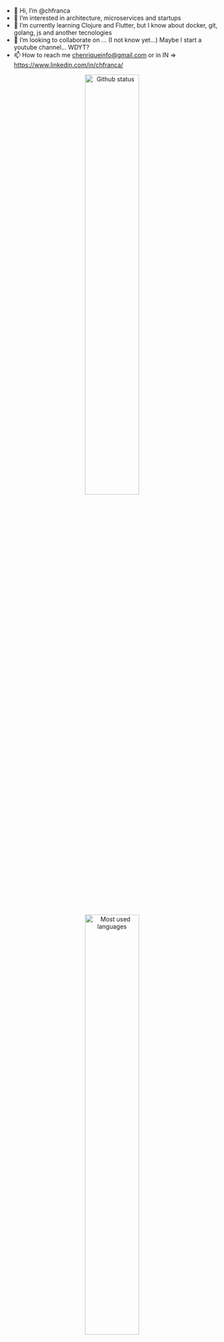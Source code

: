 - 👋 Hi, I’m @chfranca
- 👀 I’m interested in architecture, microservices and startups
- 🌱 I’m currently learning Clojure and Flutter, but I know about docker, git, golang, js and another tecnologies
- 💞️ I’m looking to collaborate on ... (I not know yet...) Maybe I start a youtube channel... WDYT?
- 📫 How to reach me chenriqueinfo@gmail.com or in IN => https://www.linkedin.com/in/chfranca/

<p align="center">
  <img src="https://github-readme-stats.vercel.app/api?username=chfranca&count_private=true&show_icons=true" alt="Github status" heigth="200" width="50%"/>
  <img src="https://github-readme-stats.vercel.app/api/top-langs/?username=chfranca&layout=compact&" alt="Most used languages" heigth="200" width="50%"/>
</p>


<!---
chfranca/chfranca is a ✨ special ✨ repository because its `README.md` (this file) appears on your GitHub profile.
You can click the Preview link to take a look at your changes.
--->

